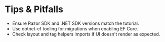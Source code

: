 # Tips & Pitfalls

- Ensure Razor SDK and .NET SDK versions match the tutorial.
- Use dotnet-ef tooling for migrations when enabling EF Core.
- Check layout and tag helpers imports if UI doesn't render as expected.
